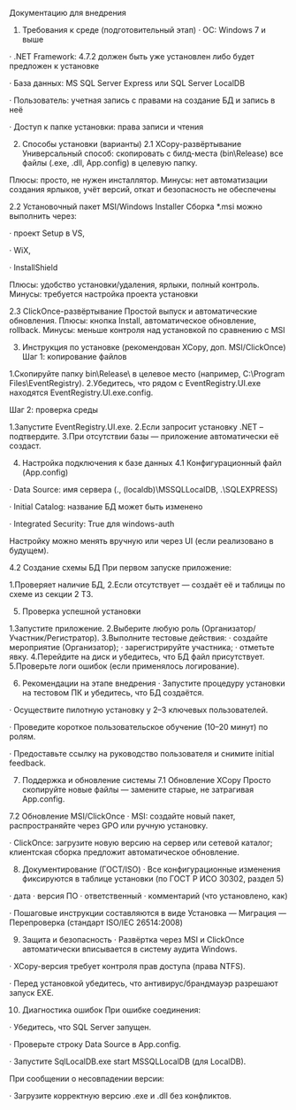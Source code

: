 Документацию для внедрения

1. Требования к среде (подготовительный этап)
· ОС: Windows 7 и выше

· .NET Framework: 4.7.2 должен быть уже установлен либо будет предложен к установке

· База данных: MS SQL Server Express или SQL Server LocalDB

· Пользователь: учетная запись с правами на создание БД и запись в неё

· Доступ к папке установки: права записи и чтения

2. Способы установки (варианты)
2.1 XCopy-развёртывание
Универсальный способ: скопировать с билд-места (bin\Release\) все файлы (.exe, .dll, App.config) в целевую папку.

Плюсы: просто, не нужен инсталлятор.
Минусы: нет автоматизации создания ярлыков, учёт версий, откат и безопасность не обеспечены

2.2 Установочный пакет MSI/Windows Installer
Сборка *.msi можно выполнить через:

· проект Setup в VS,

· WiX,

· InstallShield

Плюсы: удобство установки/удаления, ярлыки, полный контроль.
Минусы: требуется настройка проекта установки

2.3 ClickOnce-развёртывание
Простой выпуск и автоматические обновления.
Плюсы: кнопка Install, автоматическое обновление, rollback.
Минусы: меньше контроля над установкой по сравнению с MSI


3. Инструкция по установке (рекомендован XCopy, доп. MSI/ClickOnce)
Шаг 1: копирование файлов

1.Скопируйте папку bin\Release\ в целевое место (например, C:\Program Files\EventRegistry\).
2.Убедитесь, что рядом с EventRegistry.UI.exe находятся EventRegistry.UI.exe.config.

Шаг 2: проверка среды

1.Запустите EventRegistry.UI.exe.
2.Если запросит установку .NET – подтвердите.
3.При отсутствии базы — приложение автоматически её создаст.

4. Настройка подключения к базе данных
4.1 Конфигурационный файл (App.config)

<connectionStrings>
  <add name="DefaultConnection"
       connectionString="Data Source=.;Initial Catalog=EventRegistry;Integrated Security=True"/>
</connectionStrings>

· Data Source: имя сервера (., (localdb)\MSSQLLocalDB, .\SQLEXPRESS)

· Initial Catalog: название БД может быть изменено

· Integrated Security: True для windows-auth

Настройку можно менять вручную или через UI (если реализовано в будущем).

4.2 Создание схемы БД
При первом запуске приложение:

1.Проверяет наличие БД,
2.Если отсутствует — создаёт её и таблицы по схеме из секции 2 ТЗ.

5. Проверка успешной установки

1.Запустите приложение.
2.Выберите любую роль (Организатор/Участник/Регистратор).
3.Выполните тестовые действия:
· создайте мероприятие (Организатор);
· зарегистрируйте участника;
· отметьте явку.
4.Перейдите на диск и убедитесь, что БД файл присутствует.
5.Проверьте логи ошибок (если применялось логирование).

6. Рекомендации на этапе внедрения
· Запустите процедуру установки на тестовом ПК и убедитесь, что БД создаётся.

· Осуществите пилотную установку у 2–3 ключевых пользователей.

· Проведите короткое пользовательское обучение (10–20 минут) по ролям.

· Предоставьте ссылку на руководство пользователя и снимите initial feedback.

7. Поддержка и обновление системы
7.1 Обновление XCopy
Просто скопируйте новые файлы — замените старые, не затрагивая App.config.

7.2 Обновление MSI/ClickOnce
· MSI: создайте новый пакет, распространяйте через GPO или ручную установку.

· ClickOnce: загрузите новую версию на сервер или сетевой каталог; клиентская сборка предложит автоматическое обновление.

8. Документирование (ГОСТ/ISO)
· Все конфигурационные изменения фиксируются в таблице установки (по ГОСТ Р ИСО 30302, раздел 5)

· дата
· версия ПО
· ответственный
· комментарий (что установлено, как)

· Пошаговые инструкции составляются в виде Установка — Миграция — Перепроверка (стандарт ISO/IEC 26514:2008)

9. Защита и безопасность
· Развёртка через MSI и ClickOnce автоматически вписывается в систему аудита Windows.

· XCopy-версия требует контроля прав доступа (права NTFS).

· Перед установкой убедитесь, что антивирус/брандмауэр разрешают запуск EXE.

10. Диагностика ошибок
При ошибке соединения:

· Убедитесь, что SQL Server запущен.

· Проверьте строку Data Source в App.config.

· Запустите SqlLocalDB.exe start MSSQLLocalDB (для LocalDB).

При сообщении о несовпадении версии:

· Загрузите корректную версию .exe и .dll без конфликтов.

